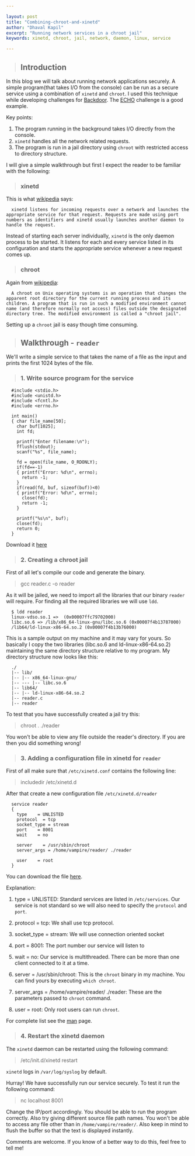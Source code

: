 ```yaml
---

layout: post
title: "Combining-chroot-and-xinetd"
author: "Dhaval Kapil"
excerpt: "Running network services in a chroot jail"
keywords: xinetd, chroot, jail, network, daemon, linux, service

---
```


> ## Introduction

In this blog we will talk about running network applications securely. A simple program(that takes I/O from the console) can be run as a secure service using a combination of `xinetd` and `chroot`. I used this technique while developing challenges for [Backdoor](https://backdoor.sdslabs.co/). The [ECHO](https://backdoor.sdslabs.co/challenges/ECHO) challenge is a good example.

Key points:

1. The program running in the background takes I/O directly from the console.
2. `xinetd` handles all the network related requests.
3. The program is run in a jail directory using `chroot` with restricted access to directory structure.

I will give a simple walkthrough but first I expect the reader to be familiar with the following:

> ### xinetd

This is what [wikipedia](http://en.wikipedia.org/wiki/Xinetd) says:

      xinetd listens for incoming requests over a network and launches the appropriate service for that request. Requests are made using port numbers as identifiers and xinetd usually launches another daemon to handle the request.

Instead of starting each server individually, `xinetd` is the only daemon process to be started. It listens for each and every service listed in its configuration and starts the appropriate service whenever a new request comes up.

> ### chroot

Again from [wikipedia](http://en.wikipedia.org/wiki/Chroot):

      A chroot on Unix operating systems is an operation that changes the apparent root directory for the current running process and its children. A program that is run in such a modified environment cannot name (and therefore normally not access) files outside the designated directory tree. The modified environment is called a "chroot jail".

Setting up a `chroot` jail is easy though time consuming.

> ## Walkthrough - `reader`

We'll write a simple service to that takes the name of a file as the input and prints the first 1024 bytes of the file.

> ### 1. Write source program for the service

      #include <stdio.h>
      #include <unistd.h>
      #include <fcntl.h>
      #include <errno.h>

      int main()
      { char file_name[50];
        char buf[1025];
        int fd;
        
        printf("Enter filename:\n");
        fflush(stdout);
        scanf("%s", file_name);
        
        fd = open(file_name, O_RDONLY);
        if(fd==-1)
        { printf("Error: %d\n", errno);
          return -1;
        }
        if(read(fd, buf, sizeof(buf))<0)
        { printf("Error: %d\n", errno);
          close(fd);
          return -1;
        }

        printf("%s\n", buf);
        close(fd);
        return 0;
      }

Download it [here](/assets/files/Combining-chroot-and-xinetd/source.c)

> ### 2. Creating a chroot jail

First of all let's compile our code and generate the binary.

> gcc reader.c -o reader

As it will be jailed, we need to import all the libraries that our binary `reader` will require. For finding all the required libraries we will use `ldd`.

      $ ldd reader
      linux-vdso.so.1 =>  (0x00007ffc79702000)
      libc.so.6 => /lib/x86_64-linux-gnu/libc.so.6 (0x00007f4b13787000)
      /lib64/ld-linux-x86-64.so.2 (0x00007f4b13b76000)

This is a sample output on my machine and it may vary for yours. So basically I copy the two libraries (libc.so.6 and ld-linux-x86-64.so.2) maintaining the same directory structure relative to my program. My directory structure now looks like this:

      ./
      |-- lib/
      |-- |-- x86_64-linux-gnu/
      |-- --- |-- libc.so.6
      |-- lib64/
      |-- |-- ld-linux-x86-64.so.2
      |-- reader.c
      |-- reader

To test that you have successfully created a jail try this:

> chroot . ./reader

You won't be able to view any file outside the reader's directory. If you are then you did something wrong!

> ### 3. Adding a configuration file in xinetd for `reader`

First of all make sure that `/etc/xinetd.conf` contains the following line:

> includedir /etc/xinetd.d

After that create a new configuration file `/etc/xinetd.d/reader`

      service reader
      {
        type    = UNLISTED
        protocol  = tcp
        socket_type = stream
        port    = 8001
        wait    = no

        server    = /usr/sbin/chroot
        server_args = /home/vampire/reader/ ./reader
        
        user    = root
      }

You can download the file [here](/assets/files/Combining-chroot-and-xinetd/reader).

Explanation:

1. type = UNLISTED: Standard services are listed in `/etc/services`. Our service is not standard so we will also need to specify the `protocol` and `port`.

2. protocol = tcp: We shall use tcp protocol.

3. socket_type = stream: We will use connection oriented socket

4. port = 8001: The port number our service will listen to

5. wait = no: Our service is multithreaded. There can be more than one client connected to it at a time.

6. server = /usr/sbin/chroot: This is the `chroot` binary in my machine. You can find yours by executing `which chroot`.

7. server_args = /home/vampire/reader/ ./reader: These are the parameters passed to `chroot` command.

8. user = root: Only root users can run `chroot`.

For complete list see the [man](http://linux.die.net/man/5/xinetd.conf) page.

> ### 4. Restart the xinetd daemon

The `xinetd` daemon can be restarted using the following command:

> /etc/init.d/xinetd restart

`xinetd` logs in `/var/log/syslog` by default.

Hurray! We have successfully run our service securely. To test it run the following command:

> nc localhost 8001

Change the IP/port accordingly. You should be able to run the program correctly. Also try giving different source file path names. You won't be able to access any file other than in `/home/vampire/reader/`. Also keep in mind to flush the buffer so that the text is displayed instantly.

Comments are welcome. If you know of a better way to do this, feel free to tell me!